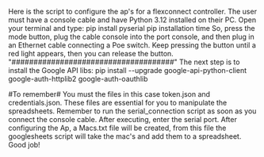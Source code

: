 Here is the script to configure the ap's for a flexconnect controller.
The user must have a console cable and have Python 3.12 installed on their PC.
Open your terminal and type:
pip install pyserial
pip installation time
So, press the mode button, plug the cable console into the port console, and then plug in an Ethernet cable connecting a Poe switch. Keep pressing the button until a red light appears, then you can release the button.
"#####################################"
The next step is to install the Google API libs:
pip install --upgrade google-api-python-client google-auth-httplib2 google-auth-oauthlib

#To remember#
You must the files in this case token.json and credentials.json. These files are essential for you to manipulate the spreadsheets.
Remember to run the serial_connection script as soon as you connect the console cable. After executing, enter the serial port.
After configuring the Ap, a Macs.txt file will be created, from this file the googlesheets script will take the mac's and add them to a spreadsheet.
Good job!

